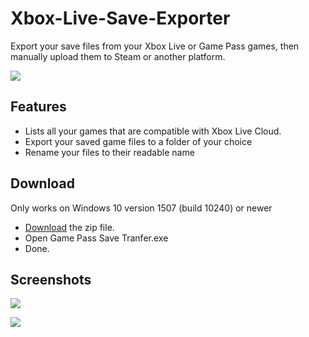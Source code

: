 # Xbox-Live-Save-Exporter
Export your save files from your Xbox Live or Game Pass games, then manually upload them to Steam or another platform.

<img align="middle" src="Store/Logo.png"/>

<!--[Website](https://tom60chat.wixsite.com/katycorp/post/?lang=en)-->

## Features
- Lists all your games that are compatible with Xbox Live Cloud.
- Export your saved game files to a folder of your choice
- Rename your files to their readable name

## Download
Only works on Windows 10 version 1507 (build 10240) or newer

- [Download](https://github.com/Tom60chat/Xbox-Live-Save-Exporter/releases/tag/release) the zip file.
- Open Game Pass Save Tranfer.exe
- Done.

## Screenshots
![](Store/Screenshot.png)

![](Store/Screenshot2.png)
